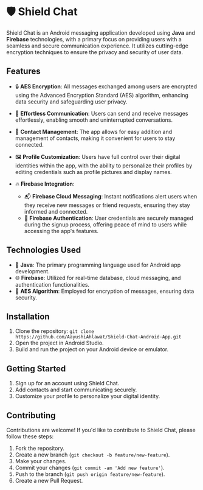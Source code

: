 # 🛡️ Shield Chat

Shield Chat is an Android messaging application developed using **Java** and **Firebase** technologies, with a primary focus on providing users with a seamless and secure communication experience. It utilizes cutting-edge encryption techniques to ensure the privacy and security of user data.

## Features

- 🔒 **AES Encryption**: All messages exchanged among users are encrypted using the Advanced Encryption Standard (AES) algorithm, enhancing data security and safeguarding user privacy.

- 📱 **Effortless Communication**: Users can send and receive messages effortlessly, enabling smooth and uninterrupted conversations.

- 👥 **Contact Management**: The app allows for easy addition and management of contacts, making it convenient for users to stay connected.

- 🖼️ **Profile Customization**: Users have full control over their digital identities within the app, with the ability to personalize their profiles by editing credentials such as profile pictures and display names.

- 🔥 **Firebase Integration**:
  - 📬 **Firebase Cloud Messaging**: Instant notifications alert users when they receive new messages or friend requests, ensuring they stay informed and connected.
  - 🔑 **Firebase Authentication**: User credentials are securely managed during the signup process, offering peace of mind to users while accessing the app's features.

## Technologies Used

- 🔵 **Java**: The primary programming language used for Android app development.
- 🌐 **Firebase**: Utilized for real-time database, cloud messaging, and authentication functionalities.
- 🔐 **AES Algorithm**: Employed for encryption of messages, ensuring data security.
  
## Installation

1. Clone the repository: `git clone https://github.com/AayushiAhlawat/Shield-Chat-Android-App.git`
2. Open the project in Android Studio.
3. Build and run the project on your Android device or emulator.

## Getting Started

1. Sign up for an account using Shield Chat.
2. Add contacts and start communicating securely.
3. Customize your profile to personalize your digital identity.

## Contributing

Contributions are welcome! If you'd like to contribute to Shield Chat, please follow these steps:

1. Fork the repository.
2. Create a new branch (`git checkout -b feature/new-feature`).
3. Make your changes.
4. Commit your changes (`git commit -am 'Add new feature'`).
5. Push to the branch (`git push origin feature/new-feature`).
6. Create a new Pull Request.

